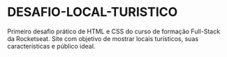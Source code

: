 # DESAFIO-LOCAL-TURISTICO
Primeiro desafio prático de HTML e CSS do curso de formação Full-Stack da Rocketseat.
Site com objetivo de mostrar locais turísticos, suas características e público ideal.
